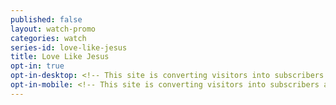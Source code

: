 ```yaml
---
published: false
layout: watch-promo
categories: watch
series-id: love-like-jesus
title: Love Like Jesus
opt-in: true
opt-in-desktop: <!-- This site is converting visitors into subscribers and customers with OptinMonster - http://optinmonster.com --><div id="om-ws5azavoyk2o16ih-holder"></div><script>var ws5azavoyk2o16ih,ws5azavoyk2o16ih_poll=function(){var r=0;return function(n,l){clearInterval(r),r=setInterval(n,l)}}();!function(e,t,n){if(e.getElementById(n)){ws5azavoyk2o16ih_poll(function(){if(window['om_loaded']){if(!ws5azavoyk2o16ih){ws5azavoyk2o16ih=new OptinMonsterApp();return ws5azavoyk2o16ih.init({u:"12205.309047",staging:0,dev:0});}}},25);return;}var d=false,o=e.createElement(t);o.id=n,o.src="//a.optnmnstr.com/app/js/api.min.js",o.onload=o.onreadystatechange=function(){if(!d){if(!this.readyState||this.readyState==="loaded"||this.readyState==="complete"){try{d=om_loaded=true;ws5azavoyk2o16ih=new OptinMonsterApp();ws5azavoyk2o16ih.init({u:"12205.309047",staging:0,dev:0});o.onload=o.onreadystatechange=null;}catch(t){}}}};(document.getElementsByTagName("head")[0]||document.documentElement).appendChild(o)}(document,"script","omapi-script");</script><!-- / OptinMonster -->
opt-in-mobile: <!-- This site is converting visitors into subscribers and customers with OptinMonster - http://optinmonster.com --><div id="om-k9qczxo7b3jo2tz2-holder"></div><script>var k9qczxo7b3jo2tz2,k9qczxo7b3jo2tz2_poll=function(){var r=0;return function(n,l){clearInterval(r),r=setInterval(n,l)}}();!function(e,t,n){if(e.getElementById(n)){k9qczxo7b3jo2tz2_poll(function(){if(window['om_loaded']){if(!k9qczxo7b3jo2tz2){k9qczxo7b3jo2tz2=new OptinMonsterApp();return k9qczxo7b3jo2tz2.init({u:"12205.309057",staging:0,dev:0});}}},25);return;}var d=false,o=e.createElement(t);o.id=n,o.src="//a.optnmnstr.com/app/js/api.min.js",o.onload=o.onreadystatechange=function(){if(!d){if(!this.readyState||this.readyState==="loaded"||this.readyState==="complete"){try{d=om_loaded=true;k9qczxo7b3jo2tz2=new OptinMonsterApp();k9qczxo7b3jo2tz2.init({u:"12205.309057",staging:0,dev:0});o.onload=o.onreadystatechange=null;}catch(t){}}}};(document.getElementsByTagName("head")[0]||document.documentElement).appendChild(o)}(document,"script","omapi-script");</script><!-- / OptinMonster -->
---
```

